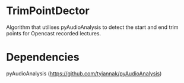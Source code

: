 # TrimPointDector
Algorithm that utilises pyAudioAnalysis to detect the start and end trim points for Opencast recorded lectures.

# Dependencies
pyAudioAnalysis (https://github.com/tyiannak/pyAudioAnalysis)
